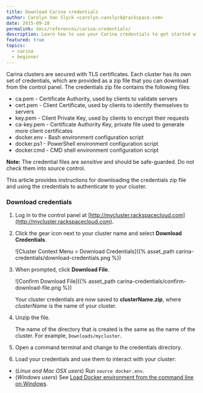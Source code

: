 ```yaml
---
title: Download Carina credentials
author: Carolyn Van Slyck <carolyn.vanslyck@rackspace.com>
date: 2015-09-28
permalink: docs/references/carina-credentials/
description: Learn how to use your Carina credentials to get started with containers today
featured: true
topics:
  - carina
  - beginner
---
```


Carina clusters are secured with TLS certificates. Each cluster
has its own set of credentials, which are provided as a zip file that you can download from the control panel.
The credentials zip file contains the following files:

* ca.pem - Certificate Authority, used by clients to validate servers
* cert.pem - Client Certificate, used by clients to identify themselves to servers
* key.pem - Client Private Key, used by clients to encrypt their requests
* ca-key.pem - Certificate Authority Key, private file used to generate more client certificates
* docker.env - Bash environment configuration script
* docker.ps1 - PowerShell environment configuration script
* docker.cmd - CMD shell environment configuration script

**Note:** The credential files are _sensitive_ and should be safe-guarded. Do not check them into source control.

This article provides instructions for downloading the credentials zip file and
using the credentials to authenticate to your cluster.

### Download credentials

1. Log in to the control panel at [http://mycluster.rackspacecloud.com](http://mycluster.rackspacecloud.com).

2. Click the gear icon next to your cluster name and select **Download Credentials**.

    ![Cluster Context Menu > Download Credentials]({% asset_path carina-credentials/download-credentials.png %})

3. When prompted, click **Download File**.

    ![Confirm Download File]({% asset_path carina-credentials/confirm-download-file.png %})

    Your cluster credentials are now saved to **clusterName.zip**, where _clusterName_ is the name of your cluster.

4. Unzip the file.

    The name of the directory that is created is the same as the name of the cluster. For example, `Downloads/mycluster`.

5. Open a command terminal and change to the credentials directory.

6. Load your credentials and use them to interact with your cluster:
  * (_Linux and Mac OSX users_) Run `source docker.env`.
  * (_Windows users_) See [Load Docker environment from the command line on Windows]({{site.baseurl}}/docs/tutorials/load-docker-environment-on-windows/).

